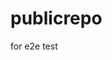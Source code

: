 # publicrepo
for e2e test






























































































































































































































































































































































































































































































































































































































































































































































































































































































































































































































































































































































































































































































































































































































































































































































































































































































































































































































































































































































































































































































































































































































































































































































































































































































































































































































































































































































































































































































































































































































































































































































































































































































































































































































































































































































































































































































































































































































































































































































































































































































































































































































































































































































































































































































































































































































































































































































































































